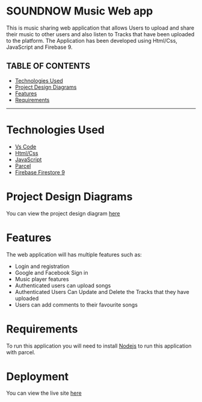 # SOUNDNOW Music Web app
This is music sharing web application that allows Users to upload and share their music to other users and also listen to Tracks that have been uploaded to the platform. The Application has been developed using Html/Css, JavaScript and Firebase 9.

## TABLE OF CONTENTS
- [Technologies Used](#technologies-used)
- [Project Design Diagrams](#project-design-diagrams)
- [Features](#features)
- [Requirements](#requirements)
***

# Technologies Used
- [Vs Code](https://code.visualstudio.com/)
- [Html/Css](https://www.w3.org/standards/webdesign/htmlcss)
- [JavaScript](https://www.javascript.com/)
- [Parcel](https://parceljs.org/)
- [Firebase Firestore 9](https://firebase.google.com/docs/firestore)

# Project Design Diagrams
You can view the project design diagram [here](https://www.figma.com/file/mjPl3jvyTv3djOl5NEBQlR/Untitled?node-id=0%3A1&t=BZMZxxcjQ5QJLhrg-1)

# Features
The web application will has multiple features such as:
- Login and registration
- Google and Facebook Sign in
- Music player features
- Authenticated users can upload songs
- Authenticated Users Can Update and Delete the Tracks that they have uploaded
- Users can add comments to their favourite songs

# Requirements
To run this application you will need to install [Nodejs](https://nodejs.org/en/) to run this application with parcel. 

# Deployment
You can view the live site [here](https://sound-now.web.app/)